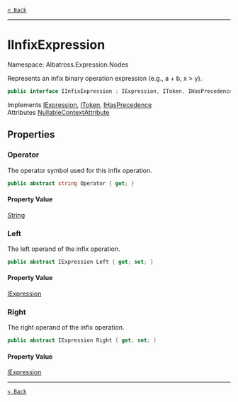 [`< Back`](../../../)

---

# IInfixExpression

Namespace: Albatross.Expression.Nodes

Represents an infix binary operation expression (e.g., a + b, x &gt; y).

```csharp
public interface IInfixExpression : IExpression, IToken, IHasPrecedence
```

Implements [IExpression](./albatross/expression/nodes/iexpression), [IToken](./albatross/expression/nodes/itoken), [IHasPrecedence](./albatross/expression/nodes/ihasprecedence)<br>
Attributes [NullableContextAttribute](https://docs.microsoft.com/en-us/dotnet/api/system.runtime.compilerservices.nullablecontextattribute)

## Properties

### **Operator**

The operator symbol used for this infix operation.

```csharp
public abstract string Operator { get; }
```

#### Property Value

[String](https://docs.microsoft.com/en-us/dotnet/api/system.string)<br>

### **Left**

The left operand of the infix operation.

```csharp
public abstract IExpression Left { get; set; }
```

#### Property Value

[IExpression](./albatross/expression/nodes/iexpression)<br>

### **Right**

The right operand of the infix operation.

```csharp
public abstract IExpression Right { get; set; }
```

#### Property Value

[IExpression](./albatross/expression/nodes/iexpression)<br>

---

[`< Back`](../../../)
